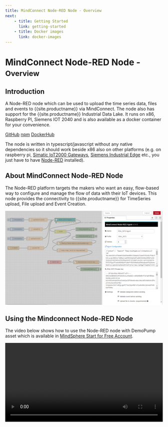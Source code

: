 ```yaml
---
title: MindConnect Node-RED Node - Overview
next:
    - title: Getting Started
      link: getting-started
    - title: Docker images
      link: docker-images
---
```


<!-- @format -->

# MindConnect Node-RED Node - <small>Overview</small>

## Introduction

A Node-RED node which can be used to upload the time series data, files and events to {{site.productname}} via MindConnect. The node also has support for the {{site.productname}} Industrial Data Lake. It runs on x86, Raspberry PI, Siemens IOT 2040 and is also available as a docker container for your convenience.

[<i class="fab fa-github"></i> GitHub](https://github.com/mindsphere/node-red-contrib-mindconnect) [<i class="fab fa-npm"></i> npm](https://www.npmjs.com/package/@mindconnect/node-red-contrib-mindconnect) [<i class="fab fa-docker"></i> DockerHub](https://hub.docker.com/r/mindconnect/node-red-contrib-mindconnect)

The node is written in typescript/javascript without any native dependencies so it should work beside x86 also on other platforms (e.g. on raspberry pi, [Simatic IoT2000 Gateways](https://w3.siemens.com/mcms/pc-based-automation/en/industrial-iot/Pages/Default.aspx?tabcardname=simatic%20iot2000%20io-shield), [Siemens Industrial Edge](https://new.siemens.com/global/en/products/automation/topic-areas/industrial-edge.html) etc., you just have to have [Node-RED](https://nodered.org) installed).

## About MindConnect Node-RED Node

The Node-RED platform targets the makers who want an easy, flow-based way to configure and manage the flow of data with their IoT devices. This node provides the connectivity to {{site.productname}} for TimeSeries upload, File upload and Event Creation.

![MindConnect Node-RED Node](./images/mindconnectagent-flow.png)

## Using the Mindconnect Node-RED Node

The video below shows how to use the Node-RED node with DemoPump asset which is available in [MindSphere Start for Free Account](https://siemens.mindsphere.io/en/start).

<video style='width: 100% !important; height: auto !important;' controls>
  <source src="images/node-red-start-for-free-no-sound.mp4" type="video/mp4">
Your browser does not support the video tag.
</video>
